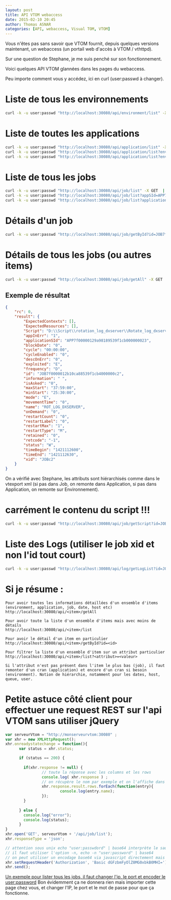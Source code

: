 ```yaml
---
layout: post
title: API VTOM webaccess
date: 2015-02-10 20:45
author: Thomas ASNAR
categories: [API, webaccess, Visual TOM, VTOM]
---
```

Vous n'êtes pas sans savoir que VTOM fournit, depuis quelques versions maintenant, un webaccess (un portail web d'accès à VTOM / vthttpd).

Sur une question de Stephane, je me suis penché sur son fonctionnement.

Voici quelques API VTOM glannées dans les pages du webaccess.

Peu importe comment vous y accédez, ici en curl (user:passwd à changer).

# Liste de tous les environnements
```bash
curl -k -u user:passwd "http://localhost:30080/api/environment/list" -X GET  | python -m json.tool
```

# Liste de toutes les applications
```bash
curl -k -u user:passwd "http://localhost:30080/api/application/list" -X GET  | python -m json.tool
curl -k -u user:passwd "http://localhost:30080/api/application/list?envSId=ENV7f00000102a3106054b8e57700000014" -X GET  | python -m json.tool
curl -k -u user:passwd "http://localhost:30080/api/application/list?environmentName=VAGUE5_INT" -X GET  | python -m json.tool
```

# Liste de tous les jobs
```bash
curl -k -u user:passwd "http://localhost:30080/api/job/list" -X GET  | python -m json.tool
curl -k -u user:passwd "http://localhost:30080/api/job/list?appSId=APP7f00000129a98189539f1cb000000023" -X GET  | python -m json.tool
curl -k -u user:passwd "http://localhost:30080/api/job/list?applicationName=BASCULE_DATE" -X GET  | python -m json.tool
```

# Détails d'un job
```bash
curl -k -u user:passwd "http://localhost:30080/api/job/getById?id=JOB7f0000012b10ca88539f1cb4000000c2" -X GET  | python -m json.tool
```

# Détails de tous les jobs (ou autres items)
```bash
curl -k -u user:passwd "http://localhost:30080/api/job/getAll" -X GET  | python -m json.tool
```

## Exemple de résultat 
```json
{
    "rc": 0, 
    "result": {
        "ExpectedContexts": [], 
        "ExpectedResources": [], 
        "Script": "D:\\Script\\rotation_log_dxserver\\Rotate_log_dxserver.bat", 
        "appInErr": "1", 
        "applicationSId": "APP7f00000129a98189539f1cb000000023", 
        "blockDate": "0", 
        "cycle": "00:00:00", 
        "cycleEnabled": "0", 
        "descOnErr": "0", 
        "exploited": "E", 
        "frequency": "D", 
        "id": "JOB7f0000012b10ca88539f1cb4000000c2", 
        "information": " ", 
        "isAsked": "0", 
        "maxStart": "37:59:00", 
        "minStart": "25:30:00", 
        "mode": "E", 
        "movementTime": "0", 
        "name": "ROT_LOG_DXSERVER", 
        "onDemand": "0", 
        "restartCount": "0", 
        "restartLabel": "0", 
        "restartMax": "1", 
        "restartType": "M", 
        "retained": "0", 
        "retcode": "-1", 
        "status": "W", 
        "timeBegin": "1421112600", 
        "timeEnd": "1421112630", 
        "xid": "JOBc2"
    }
}
```
On a vérifié avec Stephane, les attributs sont hiérarchisés comme dans le vtexport xml (si pas dans Job, on remonte dans Application, si pas dans Application, on remonte sur Environnement).

# carrément le contenu du script !!!
```bash
curl -k -u user:passwd "http://localhost:30080/api/job/getScript?id=JOB7f0000012b10ca88539f1cb4000000c2"  -X GET  | python -m json.tool
```

# Liste des Logs (utiliser le job xid et non l'id tout court)
```bash
curl -k -u user:passwd "http://localhost:30080/api/log/getLogList?id=JOBc2"  -X GET  | python -m json.tool
```

# Si je résume :
```
Pour avoir toutes les informations détaillées d'un ensemble d'items (environment, application, job, date, host etc)
http://localhost:30080/api/<item>/getAll

Pour avoir toute la liste d'un ensemble d'items mais avec moins de détails 
http://localhost:30080/api/<item>/list

Pour avoir le détail d'un item en particulier
http://localhost:30080/api/<item>/getById?id=<id>

Pour filtrer la liste d'un ensemble d'item sur un attribut particulier
http://localhost:30080/api/<item>/list?<attribut>=<valeur>

Si l'attribut n'est pas présent dans l'item le plus bas (job), il faut remonter d'un cran (application) et encore d'un cran si besoin (environment). Notion de hiérarchie, notamment pour les dates, host, queue, user.
```

# Petite astuce côté client pour effectuer une request REST sur l'api VTOM sans utiliser jQuery
```javascript
var serveurVtom = "http://monserveurvtom:30080" ;
var xhr = new XMLHttpRequest();
xhr.onreadystatechange = function(){
      var status = xhr.status;

      if (status == 200) {
        
        if(xhr.response != null) {
                // toute la réponse avec les columns et les rows
                console.log( xhr.response ) ;
                // on récupère le nom par exemple et on l'affiche dans la console
                xhr.response.result.rows.forEach(function(entry){
                        console.log(entry.name);
                });
        }
        
      } else {
        console.log("error");
        console.log(status);
      }
}
xhr.open('GET', serveurVtom + '/api/job/list');
xhr.responseType = 'json';

// attention sous unix echo "user:passwdord" | base64 interprète le saut de ligne du echo et vous donne une mauvaise authentification
// il faut utiliser l'option -n, echo -n "user:password" | base64
// on peut utiliser un encodage base64 via javascript directement mais dans ce cas le user:mdp est en clair dans le code
xhr.setRequestHeader('Authorization', 'Basic dGFzbmFyOlZ0MG0xbkB0MHI=');
xhr.send();
```


[Un exemple pour lister tous les jobs, il faut changer l'ip, le port et encoder le user:password](/wp-content/uploads/list_all_jobs.html)
Bon évidemment ça ne donnera rien mais importer cette page chez vous, et changer l'IP, le port et le mot de passe pour que ça fonctionne.
